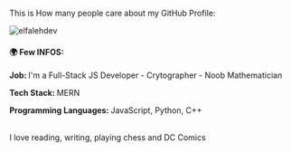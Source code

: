 <p> This is How many people care about my GitHub Profile: </p>
<p align="left"> <img src="https://komarev.com/ghpvc/?username=elfalehdev&label=Profile%20views&color=0e75b6&style=flat" alt="elfalehdev" /> </p>
<h4> 🌍 Few INFOS: </h4>
<p> <b>Job: </b>I'm a Full-Stack JS Developer - Crytographer - Noob Mathematician</p>
<p> <b>Tech Stack: </b>MERN</p>
<p> <b>Programming Languages: </b>JavaScript, Python, C++</p>
<br />
<quote>I love reading, writing, playing chess and DC Comics</quote>
<br />
